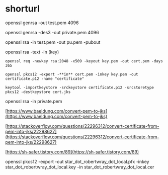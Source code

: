 # shorturl

openssl genrsa -out test.pem 4096

openssl genrsa -des3 -out private.pem 4096

openssl rsa -in test.pem -out pu.pem -pubout

openssl rsa -text -in (key)

`openssl req -newkey rsa:2048 -x509 -keyout key.pem -out cert.pem -days 365`

`openssl pkcs12 -export -**in** cert.pem -inkey key.pem -out certificate.p12 -name "certificate"`

`keytool -importkeystore -srckeystore certificate.p12 -srcstoretype pkcs12 -destkeystore cert.jks`

openssl rsa -in private.pem

[https://www.baeldung.com/convert-pem-to-jks](https://www.baeldung.com/convert-pem-to-jks)

[https://stackoverflow.com/questions/22296312/convert-certificate-from-pem-into-jks/22298627](https://stackoverflow.com/questions/22296312/convert-certificate-from-pem-into-jks/22298627)

[https://sh-safer.tistory.com/89](https://sh-safer.tistory.com/89)

openssl pkcs12 -export -out star_dot_robertwray_dot_local.pfx -inkey star_dot_robertwray_dot_local.key -in star_dot_robertwray_dot_local.cer